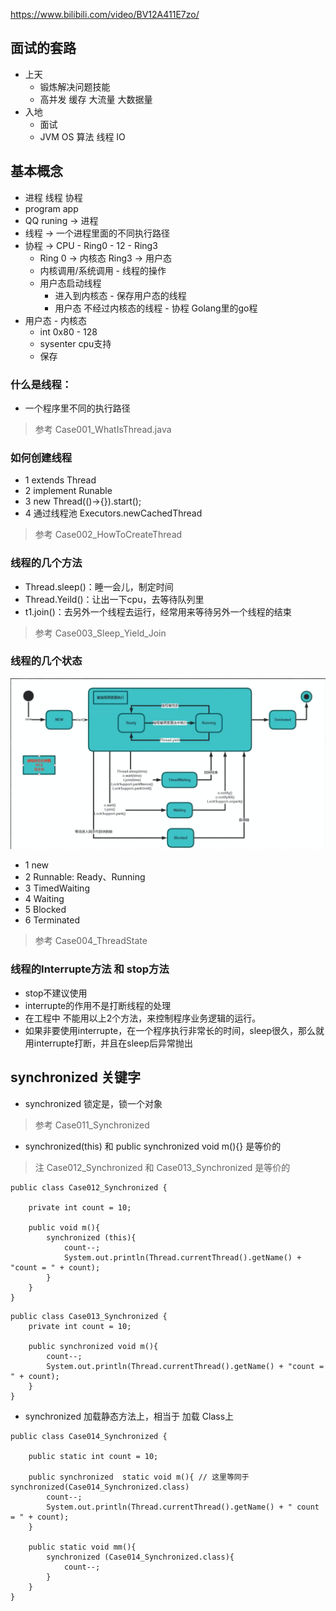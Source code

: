 https://www.bilibili.com/video/BV12A411E7zo/

## 面试的套路
* 上天
  * 锻炼解决问题技能
  * 高并发 缓存 大流量 大数据量
* 入地
  *  面试
  *  JVM OS 算法 线程 IO

## 基本概念
* 进程 线程 协程
* program app
* QQ runing -> 进程
* 线程 -> 一个进程里面的不同执行路径
* 协程 -> CPU - Ring0 - 12 - Ring3
  * Ring 0 -> 内核态 Ring3 -> 用户态
  * 内核调用/系统调用 - 线程的操作
  * 用户态启动线程
    * 进入到内核态 - 保存用户态的线程
    * 用户态 不经过内核态的线程 - 协程 Golang里的go程
* 用户态 - 内核态
  * int 0x80 - 128
  * sysenter cpu支持
  * 保存

### 什么是线程：
* 一个程序里不同的执行路径
> 参考 Case001_WhatIsThread.java

### 如何创建线程
* 1 extends Thread
* 2 implement Runable
* 3 new Thread(()->{}).start();
* 4 通过线程池  Executors.newCachedThread
> 参考 Case002_HowToCreateThread

### 线程的几个方法
* Thread.sleep()：睡一会儿，制定时间
* Thread.Yeild()：让出一下cpu，去等待队列里
* t1.join()：去另外一个线程去运行，经常用来等待另外一个线程的结束
> 参考 Case003_Sleep_Yield_Join

### 线程的几个状态
![](images/77C9CAF7-869F-4B08-B3ED-F4A8478F958F.png)
* 1 new
* 2 Runnable: Ready、Running
* 3 TimedWaiting
* 4 Waiting
* 5 Blocked
* 6 Terminated
> 参考 Case004_ThreadState

### 线程的Interrupte方法 和 stop方法
* stop不建议使用
* interrupte的作用不是打断线程的处理
* 在工程中 不能用以上2个方法，来控制程序业务逻辑的运行。
* 如果非要使用interrupte，在一个程序执行非常长的时间，sleep很久，那么就用interrupte打断，并且在sleep后异常抛出


## synchronized 关键字

* synchronized 锁定是，锁一个对象
> 参考 Case011_Synchronized

* synchronized(this) 和 public synchronized void m(){} 是等价的
> 注 Case012_Synchronized 和 Case013_Synchronized 是等价的
```
public class Case012_Synchronized {

    private int count = 10;

    public void m(){
        synchronized (this){
            count--;
            System.out.println(Thread.currentThread().getName() + "count = " + count);
        }
    }
}
```
```
public class Case013_Synchronized {
    private int count = 10;

    public synchronized void m(){
        count--;
        System.out.println(Thread.currentThread().getName() + "count = " + count);
    }
}

```

* synchronized 加载静态方法上，相当于 加载 Class上
```
public class Case014_Synchronized {

    public static int count = 10;

    public synchronized  static void m(){ // 这里等同于 synchronized(Case014_Synchronized.class)
        count--;
        System.out.println(Thread.currentThread().getName() + " count = " + count);
    }

    public static void mm(){
        synchronized (Case014_Synchronized.class){
            count--;
        }
    }
}
```


